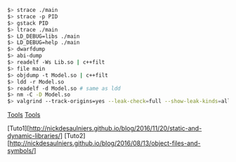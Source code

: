 ``` bash
$> strace ./main
$> strace -p PID
$> gstack PID
$> ltrace ./main
$> LD_DEBUG=libs ./main
$> LD_DEBUG=help ./main
$> dwarfdump
$> abi-dump
$> readelf -Ws Lib.so | c++filt
$> file main
$> objdump -t Model.so | c++filt
$> ldd -r Model.so
$> readelf -d Model.so # same as ldd
$> nm -C -D Model.so
$> valgrind --track-origins=yes --leak-check=full --show-leak-kinds=all ./main
```

[Tools](https://github.com/zardus/ctf-tools)
[Tools](https://linuxsecurity.expert/security-tools/binary-analysis-tools)

[Tuto1][http://nickdesaulniers.github.io/blog/2016/11/20/static-and-dynamic-libraries/]
[Tuto2][http://nickdesaulniers.github.io/blog/2016/08/13/object-files-and-symbols/]
